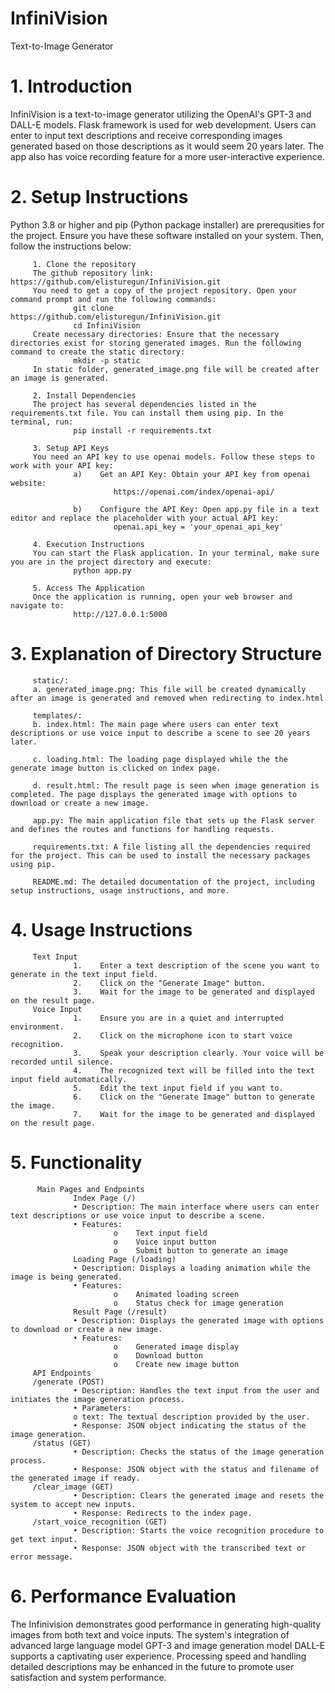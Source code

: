 # InfiniVision
 
Text-to-Image Generator

# 1.	Introduction
InfiniVision is a text-to-image generator utilizing the OpenAI's GPT-3 and DALL-E models. Flask framework is used for web development. Users can enter to input text descriptions and receive corresponding images generated based on those descriptions as it would seem 20 years later. The app also has voice recording feature for a more user-interactive experience.

# 2.	Setup Instructions
Python 3.8 or higher and pip (Python package installer) are prerequsities for the project. Ensure you have these software installed on your system. Then, follow the instructions below:

         1.	Clone the repository
         The github repository link: https://github.com/elisturegun/InfiniVision.git
         You need to get a copy of the project repository. Open your command prompt and run the following commands:
                  git clone https://github.com/elisturegun/InfiniVision.git
                  cd InfiniVision
         Create necessary directories: Ensure that the necessary directories exist for storing generated images. Run the following command to create the static directory:
                  mkdir -p static
         In static folder, generated_image.png file will be created after an image is generated.
         
         2.	Install Dependencies
         The project has several dependencies listed in the requirements.txt file. You can install them using pip. In the terminal, run:
                  pip install -r requirements.txt
                  
         3.	Setup API Keys
         You need an API key to use openai models. Follow these steps to work with your API key:
                  a)	Get an API Key: Obtain your API key from openai website:
                           https://openai.com/index/openai-api/
                           
                  b)	Configure the API Key: Open app.py file in a text editor and replace the placeholder with your actual API key:
                           openai.api_key = 'your_openai_api_key'

         4.	Execution Instructions
         You can start the Flask application. In your terminal, make sure you are in the project directory and execute:
                  python app.py
                  
         5.	Access The Application
         Once the application is running, open your web browser and navigate to:
                  http://127.0.0.1:5000

# 3.	Explanation of Directory Structure
         static/: 
         a.	generated_image.png: This file will be created dynamically after an image is generated and removed when redirecting to index.html
         
         templates/: 
         b.	index.html: The main page where users can enter text descriptions or use voice input to describe a scene to see 20 years later.
         
         c.	loading.html: The loading page displayed while the the generate image button is clicked on index page.
         
         d.	result.html: The result page is seen when image generation is completed. The page displays the generated image with options to download or create a new image.
         
         app.py: The main application file that sets up the Flask server and defines the routes and functions for handling requests.
         
         requirements.txt: A file listing all the dependencies required for the project. This can be used to install the necessary packages using pip.
         
         README.md: The detailed documentation of the project, including setup instructions, usage instructions, and more.

# 4.	Usage Instructions
         Text Input
                  1.	Enter a text description of the scene you want to generate in the text input field.
                  2.	Click on the "Generate Image" button.
                  3.	Wait for the image to be generated and displayed on the result page.
         Voice Input
                  1.	Ensure you are in a quiet and interrupted environment.
                  2.	Click on the microphone icon to start voice recognition.
                  3.	Speak your description clearly. Your voice will be recorded until silence.
                  4.	The recognized text will be filled into the text input field automatically.
                  5.	Edit the text input field if you want to.
                  6.	Click on the "Generate Image" button to generate the image.
                  7.	Wait for the image to be generated and displayed on the result page.
# 5.	Functionality
          Main Pages and Endpoints
                  Index Page (/)
                  •	Description: The main interface where users can enter text descriptions or use voice input to describe a scene.
                  •	Features:
                           o	Text input field
                           o	Voice input button
                           o	Submit button to generate an image
                  Loading Page (/loading)
                  •	Description: Displays a loading animation while the image is being generated.
                  •	Features:
                           o	Animated loading screen
                           o	Status check for image generation
                  Result Page (/result)
                  •	Description: Displays the generated image with options to download or create a new image.
                  •	Features:
                           o	Generated image display
                           o	Download button
                           o	Create new image button
         API Endpoints
         /generate (POST)
                  •	Description: Handles the text input from the user and initiates the image generation process.
                  •	Parameters:
                  o	text: The textual description provided by the user.
                  •	Response: JSON object indicating the status of the image generation.
         /status (GET)
                  •	Description: Checks the status of the image generation process.
                  •	Response: JSON object with the status and filename of the generated image if ready.
         /clear_image (GET)
                  •	Description: Clears the generated image and resets the system to accept new inputs.
                  •	Response: Redirects to the index page.
         /start_voice_recognition (GET)
                  •	Description: Starts the voice recognition procedure to get text input.
                  •	Response: JSON object with the transcribed text or error message.

# 6.	Performance Evaluation
The Infinivision demonstrates good performance in generating high-quality images from both text and voice inputs. The system's integration of advanced large language model GPT-3 and image generation model DALL-E supports a captivating user experience. Processing speed and handling detailed descriptions may be enhanced in the future to promote user satisfaction and system performance.





